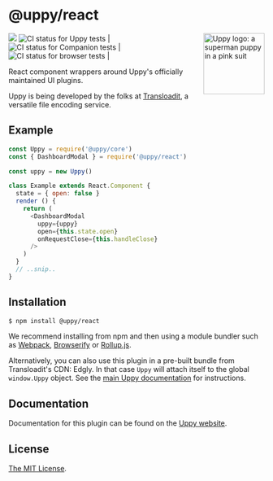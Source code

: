 # @uppy/react

<img src="https://uppy.io/images/logos/uppy-dog-head-arrow.svg" width="120" alt="Uppy logo: a superman puppy in a pink suit" align="right">

<a href="https://www.npmjs.com/package/@uppy/react"><img src="https://img.shields.io/npm/v/@uppy/react.svg?style=flat-square"></a>
<img src="https://github.com/transloadit/uppy/workflows/Tests/badge.svg" alt="CI status for Uppy tests"> | <img src="https://github.com/transloadit/uppy/workflows/Companion/badge.svg" alt="CI status for Companion tests"> | <img src="https://github.com/transloadit/uppy/workflows/End-to-end%20tests/badge.svg" alt="CI status for browser tests"> |

React component wrappers around Uppy's officially maintained UI plugins.

Uppy is being developed by the folks at [Transloadit](https://transloadit.com), a versatile file encoding service.

## Example

```js
const Uppy = require('@uppy/core')
const { DashboardModal } = require('@uppy/react')

const uppy = new Uppy()

class Example extends React.Component {
  state = { open: false }
  render () {
    return (
      <DashboardModal
        uppy={uppy}
        open={this.state.open}
        onRequestClose={this.handleClose}
      />
    )
  }
  // ..snip..
}
```

## Installation

```bash
$ npm install @uppy/react
```

We recommend installing from npm and then using a module bundler such as [Webpack](https://webpack.js.org/), [Browserify](http://browserify.org/) or [Rollup.js](http://rollupjs.org/).

Alternatively, you can also use this plugin in a pre-built bundle from Transloadit's CDN: Edgly. In that case `Uppy` will attach itself to the global `window.Uppy` object. See the [main Uppy documentation](https://uppy.io/docs/#Installation) for instructions.

## Documentation

Documentation for this plugin can be found on the [Uppy website](https://uppy.io/docs/react).

## License

[The MIT License](./LICENSE).

